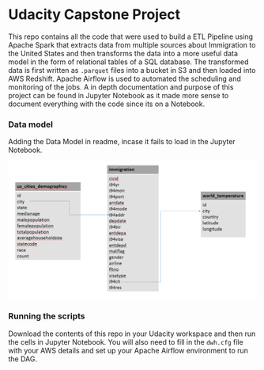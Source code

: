 # Udacity Capstone Project

This repo contains all the code that were used to build a ETL Pipeline using Apache Spark that extracts data from multiple sources about Immigration to the United States and then transforms the data into a more useful data model in the form of relational tables of a SQL database. The transformed data is first written as `.parquet` files into a bucket in S3 and then loaded into AWS Redshift. Apache Airflow is used to automated the scheduling and monitoring of the jobs. A in depth documentation and purpose of this project can be found in Jupyter Notebook as it made more sense to document everything with the code since its on a Notebook.

### Data model

Adding the Data Model in readme, incase it fails to load in the Jupyter Notebook.

![image](https://github.com/arahman5/udacity-capstone-project/blob/master/model_capstone.PNG)

### Running the scripts

Download the contents of this repo in your Udacity workspace and then run the cells in Jupyter Notebook. You will also need to fill in the `dwh.cfg` file with your AWS details and set up your Apache Airflow environment to run the DAG.

